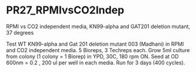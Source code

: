 # PR27_RPMIvsCO2Indep
RPMI vs CO2 independent media, KN99-alpha and GAT201 deletion mutant, 37 degrees 

Test WT KN99-alpha and Gat 201 deletion mutant 003 (Madhani) in RPMI and CO2 independent media.
5 Bioreps, 3 Techreps each.
Grow 5ml culture from colony (1 colony = 1 Biorep) in YPD, 30C, 180 rpm ON.
Seed at OD 600nm = 0.2 , 200 ul per well in each media.
Run for 3 days (400 cycles).
